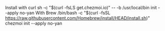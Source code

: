 Install with curl
 sh -c "$(curl -fsLS get.chezmoi.io)" -- -b /usr/local/bin  init --apply no-yan
With Brew
/bin/bash -c "$(curl -fsSL <https://raw.githubusercontent.com/Homebrew/install/HEAD/install.sh>)"
chezmoi init --apply no-yan
